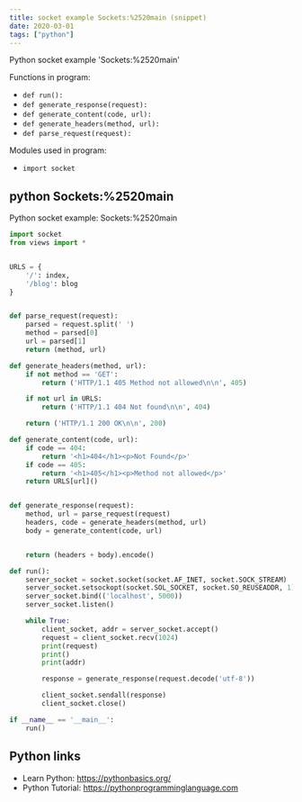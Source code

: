 ```yaml
---
title: socket example Sockets:%2520main (snippet)
date: 2020-03-01
tags: ["python"]
---
```

Python socket example 'Sockets:%2520main'

Functions in program: 
* `def run():`
* `def generate_response(request):`
* `def generate_content(code, url):`
* `def generate_headers(method, url):`
* `def parse_request(request):`

Modules used in program: 
* `import socket`

## python Sockets:%2520main

Python socket example: Sockets:%2520main

```python
import socket
from views import *


URLS = {
    '/': index,
    '/blog': blog
}


def parse_request(request):
    parsed = request.split(' ')
    method = parsed[0]
    url = parsed[1]
    return (method, url)

def generate_headers(method, url):
    if not method == 'GET':
        return ('HTTP/1.1 405 Method not allowed\n\n', 405)

    if not url in URLS:
        return ('HTTP/1.1 404 Not found\n\n', 404)

    return ('HTTP/1.1 200 OK\n\n', 200)

def generate_content(code, url):
    if code == 404:
        return '<h1>404</h1><p>Not Found</p>'
    if code == 405:
        return '<h1>405</h1><p>Method not allowed</p>'
    return URLS[url]()


def generate_response(request):
    method, url = parse_request(request)
    headers, code = generate_headers(method, url)
    body = generate_content(code, url)


    return (headers + body).encode()

def run():
    server_socket = socket.socket(socket.AF_INET, socket.SOCK_STREAM)
    server_socket.setsockopt(socket.SOL_SOCKET, socket.SO_REUSEADDR, 1)
    server_socket.bind(('localhost', 5000))
    server_socket.listen()

    while True:
        client_socket, addr = server_socket.accept()
        request = client_socket.recv(1024)
        print(request)
        print()
        print(addr)

        response = generate_response(request.decode('utf-8'))

        client_socket.sendall(response)
        client_socket.close()

if __name__ == '__main__':
    run()

```

## Python links

- Learn Python: https://pythonbasics.org/
- Python Tutorial: https://pythonprogramminglanguage.com
